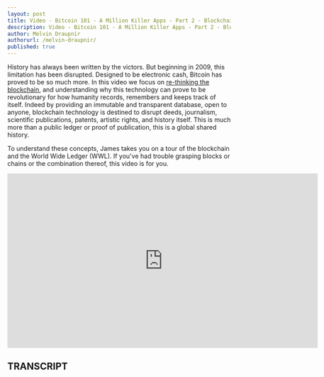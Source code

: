 ```yaml
---
layout: post
title: Video - Bitcoin 101 - A Million Killer Apps - Part 2 - Blockchains, The WWL And A Global Shared History
description: Video - Bitcoin 101 - A Million Killer Apps - Part 2 - Blockchains, The WWL And A Global Shared History
author: Melvin Draupnir
authorurl: /melvin-draupnir/
published: true
---
```


<p>History has always been written by the victors. But beginning in 2009, this limitation has been disrupted. Designed to be electronic cash, Bitcoin has proved to be so much more. In this video we focus on <a href="/decrypting-bitcoin-documentary/">re-thinking the blockchain</a>, and understanding why this technology can prove to be revolutionary for how humanity records, remembers and keeps track of itself. Indeed by providing an immutable and transparent database, open to anyone, blockchain technology is destined to disrupt deeds, journalism, scientific publications, patents, artistic rights, and history itself. This is much more than a public ledger or proof of publication, this is a global shared history.</p>

<p>To understand these concepts, James takes you on a tour of the blockchain and the World Wide Ledger (WWL). If you've had trouble grasping blocks or chains or the combination thereof, this video is for you.</p>

<center><iframe width="700" height="394" src="https://www.youtube.com/embed/Uci0Df7zO8c?list=PLzctEq7iZD-7-DgJM604zsndMapn9ff6q" frameborder="0" allowfullscreen></iframe></center>

<h2>TRANSCRIPT</h2>
